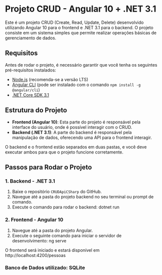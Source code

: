 # Projeto CRUD - Angular 10 + .NET 3.1

Este é um projeto CRUD (Create, Read, Update, Delete) desenvolvido utilizando Angular 10 para o frontend e .NET 3.1 para o backend. O projeto consiste em um sistema simples que permite realizar operações básicas de gerenciamento de dados.

## Requisitos

Antes de rodar o projeto, é necessário garantir que você tenha os seguintes pré-requisitos instalados:

- [Node.js](https://nodejs.org/en/) (recomenda-se a versão LTS)
- [Angular CLI](https://angular.io/cli) (pode ser instalado com o comando `npm install -g @angular/cli`)
- [.NET Core SDK 3.1](https://dotnet.microsoft.com/download/dotnet/3.1)

## Estrutura do Projeto

- **Frontend (Angular 10)**: Esta parte do projeto é responsável pela interface do usuário, onde é possível interagir com o CRUD.
- **Backend (.NET 3.1)**: A parte do backend é responsável pela manipulação de dados, oferecendo uma API para o frontend interagir.

O backend e o frontend estão separados em duas pastas, e você deve executar ambos para que o projeto funcione corretamente.

## Passos para Rodar o Projeto

### 1. Backend - .NET 3.1

1. Baixe o repositório `CRUDApiCSharp` do GitHub.
2. Navegue até a pasta do projeto backend no seu terminal ou prompt de comando.
3. Execute o comando para rodar o backend:
   dotnet run

### 2. Frontend - Angular 10

1. Navegue até a pasta do projeto Angular.
2. Execute o seguinte comando para iniciar o servidor de desenvolvimento:
ng serve

O frontend será iniciado e estará disponível em http://localhost:4200/pessoas

### Banco de Dados utilizado: SQLite
